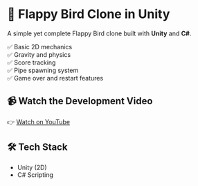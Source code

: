 # 🐤 Flappy Bird Clone in Unity

A simple yet complete Flappy Bird clone built with **Unity** and **C#**.

✅ Basic 2D mechanics  
✅ Gravity and physics  
✅ Score tracking  
✅ Pipe spawning system  
✅ Game over and restart features

## 📹 Watch the Development Video

👉 [Watch on YouTube](https://youtu.be/XtQMytORBmM?si=5iH_7g_uDPoNs-MI)

## 🛠 Tech Stack

- Unity (2D)
- C# Scripting
